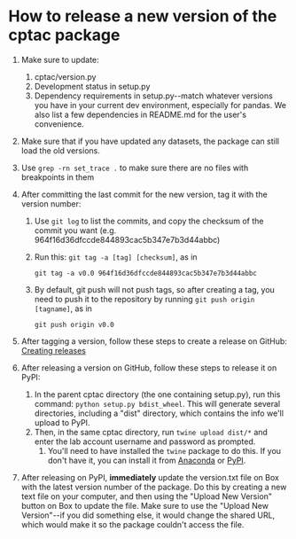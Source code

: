 # How to release a new version of the cptac package

1. Make sure to update:
    1. cptac/version.py
    2. Development status in setup.py
    3. Dependency requirements in setup.py--match whatever versions you have in your current dev environment, especially for pandas. We also list a few dependencies in README.md for the user's convenience.
2. Make sure that if you have updated any datasets, the package can still load the old versions.
3. Use `grep -rn set_trace .` to make sure there are no files with breakpoints in them
4. After committing the last commit for the new version, tag it with the version number: 
    1. Use `git log` to list the commits, and copy the checksum of the commit you want (e.g. 964f16d36dfccde844893cac5b347e7b3d44abbc)
    2. Run this: `git tag -a [tag] [checksum]`, as in 

        `git tag -a v0.0 964f16d36dfccde844893cac5b347e7b3d44abbc`

    3. By default, git push will not push tags, so after creating a tag, you need to push it to the repository by running `git push origin [tagname]`, as in 

        `git push origin v0.0`

5. After tagging a version, follow these steps to create a release on GitHub: [Creating releases](https://help.github.com/en/articles/creating-releases)
6. After releasing a version on GitHub, follow these steps to release it on PyPI: 
    1. In the parent cptac directory (the one containing setup.py), run this command: `python setup.py bdist_wheel`. This will generate several directories, including a "dist" directory, which contains the info we'll upload to PyPI.
    2. Then, in the same cptac directory, run `twine upload dist/*` and enter the lab account username and password as prompted.
        1. You'll need to have installed the `twine` package to do this. If you don't have it, you can install it from [Anaconda](https://anaconda.org/conda-forge/twine) or [PyPI](https://pypi.org/project/twine/).
7. After releasing on PyPI, **immediately** update the version.txt file on Box with the latest version number of the package. Do this by creating a new text file on your computer, and then using the "Upload New Version" button on Box to update the file. Make sure to use the "Upload New Version"--if you did something else, it would change the shared URL, which would make it so the package couldn't access the file.
